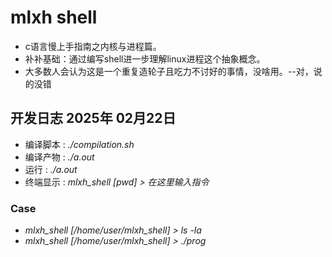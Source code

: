 # mlxh shell
* c语言慢上手指南之内核与进程篇。
* 补补基础：通过编写shell进一步理解linux进程这个抽象概念。
* 大多数人会认为这是一个重复造轮子且吃力不讨好的事情，没啥用。--对，说的没错
## 开发日志 2025年 02月22日
* 编译脚本 : *./compilation.sh*
* 编译产物 : *./a.out*
* 运行 : *./a.out*
* 终端显示 : *mlxh_shell [pwd] > 在这里输入指令*
### Case
+ *mlxh_shell [/home/user/mlxh_shell] > ls -la*
+ *mlxh_shell [/home/user/mlxh_shell] > ./prog*
